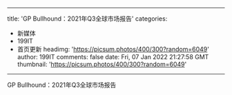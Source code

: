
---
title: 'GP Bullhound：2021年Q3全球市场报告'
categories: 
 - 新媒体
 - 199IT
 - 首页更新
headimg: 'https://picsum.photos/400/300?random=6049'
author: 199IT
comments: false
date: Fri, 07 Jan 2022 21:27:58 GMT
thumbnail: 'https://picsum.photos/400/300?random=6049'
---

<div>   
GP Bullhound：2021年Q3全球市场报告  
</div>
            